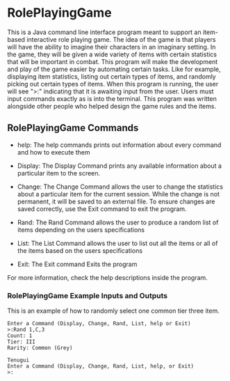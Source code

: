 # RolePlayingGame
This is a Java command line interface program meant to support an item-based interactive role playing game. The idea of the game is that players will have the ability to imagine their characters in an imaginary setting. In the game, they will be given a wide variety of items with certain statistics that will be important in combat. This program will make the development and play of the game easier by automating certain tasks. Like for example, displaying item statistics, listing out certain types of items, and randomly picking out certain types of items. When this program is running, the user will see ">:" indicating that it is awaiting input from the user. Users must input commands exactly as is into the terminal. This program was written alongside other people who helped design the game rules and the items. 

## RolePlayingGame Commands

* help: The help commands prints out information about every command and how to execute them

* Display: The Display Command prints any available information about a particular item to the screen.

* Change: The Change Command allows the user to change the statistics about a particular item for the current session. While the change is not permanent, it will be saved to an external file. To ensure changes are saved correctly, use the Exit command to exit the program. 

* Rand: The Rand Command allows the user to produce a random list of items depending on the users specifications

* List: The List Command allows the user to list out all the items or all of the items based on the users specifications

* Exit: The Exit command Exits the program

For more information, check the help descriptions inside the program. 

### RolePlayingGame Example Inputs and Outputs 

This is an example of how to randomly select one common tier three item. 

```
Enter a Command (Display, Change, Rand, List, help or Exit)
>:Rand 1,C,3
Count: 1
Tier: III
Rarity: Common (Grey)

Tenugui
Enter a Command (Display, Change, Rand, List, help, or Exit)
>:
```


